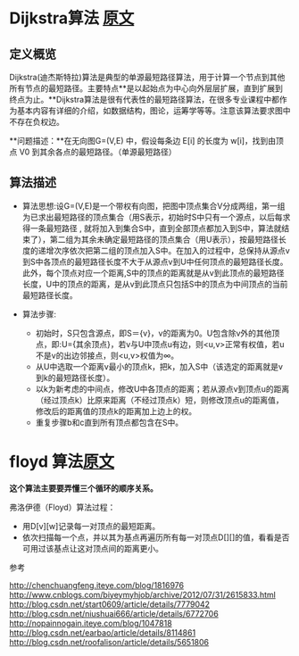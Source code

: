 # Dijkstra算法 [原文](http://www.cnblogs.com/biyeymyhjob/archive/2012/07/31/2615833.html)
## 定义概览
Dijkstra(迪杰斯特拉)算法是典型的单源最短路径算法，用于计算一个节点到其他所有节点的最短路径。主要特点**是以起始点为中心向外层层扩展，直到扩展到终点为止。**Dijkstra算法是很有代表性的最短路径算法，在很多专业课程中都作为基本内容有详细的介绍，如数据结构，图论，运筹学等等。注意该算法要求图中不存在负权边。

**问题描述：**在无向图G=(V,E) 中，假设每条边 E[i] 的长度为 w[i]，找到由顶点 V0 到其余各点的最短路径。（单源最短路径）

## 算法描述
- 算法思想:设G=(V,E)是一个带权有向图，把图中顶点集合V分成两组，第一组为已求出最短路径的顶点集合（用S表示，初始时S中只有一个源点，以后每求得一条最短路径 , 就将加入到集合S中，直到全部顶点都加入到S中，算法就结束了），第二组为其余未确定最短路径的顶点集合（用U表示），按最短路径长度的递增次序依次把第二组的顶点加入S中。在加入的过程中，总保持从源点v到S中各顶点的最短路径长度不大于从源点v到U中任何顶点的最短路径长度。此外，每个顶点对应一个距离,S中的顶点的距离就是从v到此顶点的最短路径长度，U中的顶点的距离，是从v到此顶点只包括S中的顶点为中间顶点的当前最短路径长度。

- 算法步骤:
    * 初始时，S只包含源点，即S＝{v}，v的距离为0。U包含除v外的其他顶点，即:U={其余顶点}，若v与U中顶点u有边，则<u,v>正常有权值，若u不是v的出边邻接点，则<u,v>权值为∞。
    * 从U中选取一个距离v最小的顶点k，把k，加入S中（该选定的距离就是v到k的最短路径长度）。
    * 以k为新考虑的中间点，修改U中各顶点的距离；若从源点v到顶点u的距离（经过顶点k）比原来距离（不经过顶点k）短，则修改顶点u的距离值，修改后的距离值的顶点k的距离加上边上的权。
    * 重复步骤b和c直到所有顶点都包含在S中。

# floyd 算法[原文](http://blog.csdn.net/zhongkeli/article/details/8832946)

**这个算法主要要弄懂三个循环的顺序关系。**

弗洛伊德（Floyd）算法过程：
- 用D[v][w]记录每一对顶点的最短距离。
- 依次扫描每一个点，并以其为基点再遍历所有每一对顶点D[][]的值，看看是否可用过该基点让这对顶点间的距离更小。

参考

<http://chenchuangfeng.iteye.com/blog/1816976>   
<http://www.cnblogs.com/biyeymyhjob/archive/2012/07/31/2615833.html>  
<http://blog.csdn.net/start0609/article/details/7779042>  
<http://blog.csdn.net/niushuai666/article/details/6772706>  
<http://nopainnogain.iteye.com/blog/1047818>  
<http://blog.csdn.net/earbao/article/details/8114861>  
<http://blog.csdn.net/roofalison/article/details/5651806>

